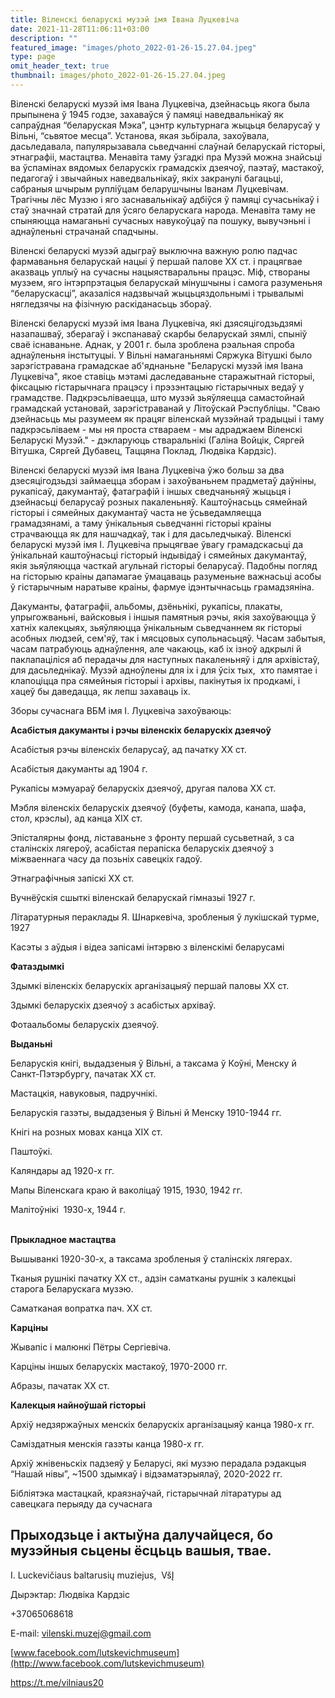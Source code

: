 ```yaml
---
title: Віленскі беларускі музэй імя Івана Луцкевіча
date: 2021-11-28T11:06:11+03:00
description: ""
featured_image: "images/photo_2022-01-26-15.27.04.jpeg"
type: page
omit_header_text: true
thumbnail: images/photo_2022-01-26-15.27.04.jpeg
---
```

Віленскі беларускі музэй імя Івана Луцкевіча, дзейнасьць якога была прыпынена ў 1945 годзе, захаваўся ў памяці наведвальнікаў як сапраўдная “беларуская Мэка”, цэнтр культурнага жыцьця беларусаў у Вільні, “сьвятое месца”. Установа, якая зьбірала, захоўвала, дасьледавала, папулярызавала сьведчанні слаўнай беларускай гісторыі, этнаграфіі, мастацтва. Менавіта таму ўзгадкі пра Музэй можна знайсьці ва ўспамінах вядомых беларускіх грамадскіх дзеячоў, паэтаў, мастакоў, педагогаў і звычайных наведвальнікаў, якіх закранулі багацьці, сабраныя шчырым рупліўцам беларушчыны Іванам Луцкевічам. Трагічны лёс Музэю і яго заснавальнікаў адбіўся ў памяці сучасьнікаў і стаў значнай стратай для ўсяго беларускага народа. Менавіта таму не спыняюцца намаганьні сучасных навукоўцаў па пошуку, вывучэньні і аднаўленьні страчанай спадчыны. 

Віленскі беларускі музэй адыграў выключна важную ролю падчас фармаваньня беларускай нацыі ў першай палове ХХ ст. і працягвае аказваць уплыў на сучасны нацыястваральны працэс. Міф, створаны музэем, яго інтэрпрэтацыя беларускай мінушчыны і самога разуменьня “беларускасці”, аказаліся надзвычай жыцьцяздольнымі і трывалымі нягледзячы на фізічную раскіданасьць збораў. 

Віленскі беларускі музэй імя Івана Луцкевіча, які дзясяцігодзьдзямі назапашваў, зберагаў і экспанаваў скарбы беларускай зямлі, спыніў сваё існаваньне. Аднак, у 2001 г. была зроблена рэальная спроба аднаўленьня інстытуцыі. У Вільні намаганьнямі Сяржука Вітушкі было зарэгістравана грамадскае аб'яднаньне "Беларускі музэй імя Івана Луцкевіча", якое ставіць мэтамі даследаваньне старажытнай гісторыі, фіксацыю гістарычнага працэсу і прэзэнтацыю гістарычных ведаў у грамадстве. Падкрэсьліваецца, што музэй зьяўляецца самастойнай грамадскай установай, зарэгістраванай у Літоўскай Рэспубліцы. "Сваю дзейнасьць мы разумеем як працяг віленскай музэйнай традыцыі і таму падкрэсьліваем - мы ня проста ствараем - мы адраджаем Віленскі Беларускі Музэй." - дэкларуюць стваральнікі (Галіна Войцік, Сяргей Вітушка, Сяргей Дубавец, Таццяна Поклад, Людвіка Кардзіс).

Віленскі беларускі музэй імя Івана Луцкевіча ўжо больш за два дзесяцігодзьдзі займаецца зборам і захоўваньнем прадметаў даўніны, рукапісаў, дакумантаў, фатаграфій і іншых сведчаньняў жыцьця і дзейнасьці беларусаў розных пакаленьняў. Каштоўнасьць сямейнай гісторыі і сямейных дакумантаў часта не ўсьведамляецца грамадзянамі, а таму ўнікальныя сьведчанні гісторыі краіны страчваюцца як для нашчадкаў, так і для дасьледчыкаў. Віленскі беларускі музэй імя І. Луцкевіча прыцягвае ўвагу грамадскасьці да ўнікальнай каштоўнасьці гісторый індывідаў і сямейных дакумантаў, якія зьяўляюцца часткай агульнай гісторыі беларусаў. Падобны погляд на гісторыю краіны дапамагае ўмацаваць разуменьне важнасьці асобы ў гістарычным наратыве краіны, фармуе ідэнтычнасьць грамадзяніна.

Дакуманты, фатаграфіі, альбомы, дзёньнікі, рукапісы, плакаты, упрыгожваньні, вайсковыя і іншыя памятныя рэчы, якія захоўваюцца ў хатніх калекцыях, зьяўляюцца ўнікальным сьведчаннем як гісторыі асобных людзей, сем'яў, так і мясцовых супольнасьцяў. Часам забытыя, часам патрабуюць аднаўлення, але чакаюць, каб іх ізноў адкрылі й паклапаціліся аб перадачы для наступных пакаленьняў і для архівістаў, для дасьледнікаў. Музэй адноўлены для іх і для ўсіх тых,  хто памятае і клапоціцца пра сямейныя гісторыі і архівы, пакінутыя іх продкамі, і хацеў бы даведацца, як лепш захаваць іх.

Зборы сучаснага ВБМ імя І. Луцкевіча захоўваюць:

**Асабістыя дакуманты і рэчы віленскіх беларускіх дзеячоў**

Асабістыя рэчы віленскіх беларусаў, ад пачатку ХХ ст.

Асабістыя дакуманты ад 1904 г.

Рукапісы мэмуараў беларускіх дзеячоў, другая палова ХХ ст.

Мэбля віленскіх беларускіх дзеячоў (буфеты, камода, канапа, шафа, стол, крэслы), ад канца ХIХ ст. 

Эпісталярны фонд, ліставаньне з фронту першай сусьветнай, з са сталінскіх лягероў, асабістая перапіска беларускіх дзеячоў з міжваеннага часу да позьніх савецкіх гадоў. 

Этнаграфічныя запіскі ХХ ст. 

Вучнёўскія сшыткі віленскай беларускай гімназыі 1927 г.

Літаратурныя пераклады Я. Шнаркевіча, зробленыя ў лукішскай турме, 1927

Касэты з аўдыя і відеа запісамі інтэрвю з віленскімі беларусамі 



**Фатаздымкі**

Здымкі віленскіх беларускіх арганізацыяў першай паловы ХХ ст.

Здымкі беларускіх дзеячоў з асабістых архіваў.

Фотаальбомы беларускіх дзеячоў.



**Выданьні**

Беларускія кнігі, выдадзеныя ў Вільні, а таксама ў Коўні, Менску й Санкт-Пэтэрбургу, пачатак ХХ ст. 

Мастацкія, навуковыя, падручнікі. 

Беларускія газэты, выдадзеныя ў Вільні й Менску 1910-1944 гг.

Кнігі на розных мовах канца ХІХ ст.

Паштоўкі.

Каляндары ад 1920-х гг.

Мапы Віленскага краю й ваколіцаў 1915, 1930, 1942 гг.

Малітоўнікі  1930-х, 1944 г. 



\
**Прыкладное мастацтва**

Вышыванкі 1920-30-х, а таксама зробленыя ў сталінскіх лягерах. 

Тканыя рушнікі пачатку ХХ ст., адзін саматканы рушнік з калекцыі старога Беларускага музэю.

Саматканая вопратка пач. ХХ ст.



**Карціны**

Жывапіс і малюнкі Пётры Сергіевіча. 

Карціны іншых беларускіх мастакоў, 1970-2000 гг.

Абразы, пачатак ХХ ст.



**Калекцыя найноўшай гісторыі**

Архіў недзяржаўных менскіх беларускіх арганізацыяў канца 1980-х гг.

Саміздатныя менскія газэты канца 1980-х гг. 

Архіў жнівеньскіх падзеяў у Беларусі, які музэю перадала рэдакцыя “Нашай нівы”, ~1500 здымкаў і відэаматэрыялаў, 2020-2022 гг.

Бібліятэка мастацкай, краязнаўчай, гістарычнай літаратуры ад савецкага перыяду да сучаснага



## **Прыходзьце і актыўна далучайцеся, бо музэйныя сьцены ёсцьць вашыя, твае.** 



I. Luckevičiaus baltarusių muziejus,  VšĮ

Дырэктар: Людвіка Кардзіс

+37065068618

E-mail: [vilenski.muzej@gmail.com](<>)

[www.facebook.com/lutskevichmuseum](http://www.facebook.com/lutskevichmuseum)

<https://t.me/vilniaus20>